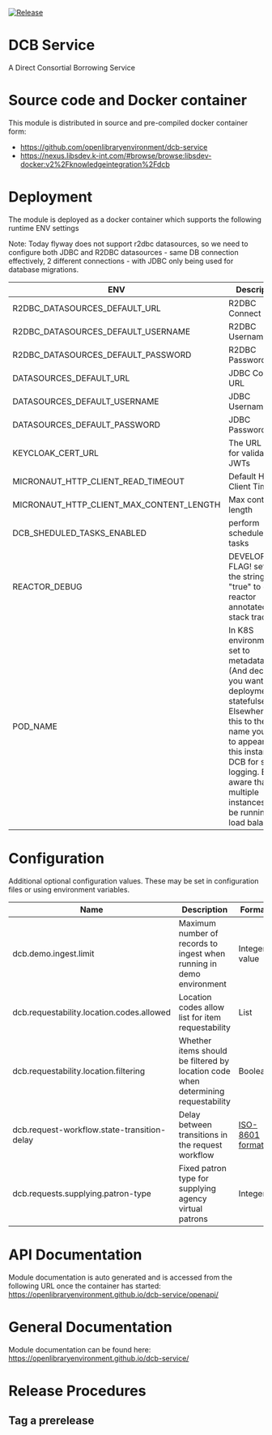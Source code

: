 [![Release](https://github.com/openlibraryenvironment/dcb-service/actions/workflows/release.yml/badge.svg?branch=main)](https://github.com/openlibraryenvironment/dcb-service/actions/workflows/release.yml)

# DCB Service

A Direct Consortial Borrowing Service

# Source code and Docker container

This module is distributed in source and pre-compiled docker container form:

* https://github.com/openlibraryenvironment/dcb-service
* https://nexus.libsdev.k-int.com/#browse/browse:libsdev-docker:v2%2Fknowledgeintegration%2Fdcb

# Deployment

The module is deployed as a docker container which supports the following runtime ENV settings

Note: Today flyway does not support r2dbc datasources, so we need to configure both JDBC and R2DBC datasources - same
DB connection effectively, 2 different connections - with JDBC only being used for database migrations.

| ENV                                      | Description                                                                        | Example                                                                                   |
|------------------------------------------|------------------------------------------------------------------------------------|-------------------------------------------------------------------------------------------|
| R2DBC_DATASOURCES_DEFAULT_URL            | R2DBC Connect URL                                                                  | r2dbc:postgresql://localhost:5432/dcb                                                     |
| R2DBC_DATASOURCES_DEFAULT_USERNAME       | R2DBC Username                                                                     | dcb                                                                                       |
| R2DBC_DATASOURCES_DEFAULT_PASSWORD       | R2DBC Password                                                                     | dcb                                                                                       |
| DATASOURCES_DEFAULT_URL                  | JDBC Connect URL                                                                   | jdbc:postgresql://localhost:5432/dcb                                                      |
| DATASOURCES_DEFAULT_USERNAME             | JDBC Username                                                                      | dcb                                                                                       |
| DATASOURCES_DEFAULT_PASSWORD             | JDBC Password                                                                      | dcb                                                                                       |
| KEYCLOAK_CERT_URL                        | The URL used for validating JWTs                                                   | https://reshare-hub-kc.libsdev.k-int.com/realms/reshare-hub/protocol/openid-connect/certs |
| MICRONAUT_HTTP_CLIENT_READ_TIMEOUT       | Default HTTP Client Timeout                                                        | PT1M                                                                                      |
| MICRONAUT_HTTP_CLIENT_MAX_CONTENT_LENGTH | Max content length                                                                 | 20971520                                                                                  |
| DCB_SHEDULED_TASKS_ENABLED               | perform scheduled tasks                                                            | true                                                                                      |
| REACTOR_DEBUG                            | DEVELOPMENT FLAG! set to the string "true" to enable reactor annotated stack trace | true                                                                                      |
| POD_NAME                            | In K8S environments, set to metadata.name (And decide if you want deployments or statefulsets). Elsewhere set this to the name you want to appear by this instance of DCB for stats logging. Be aware that multiple instances may be running for load balancing | INGEST-DCB-0001

# Configuration

Additional optional configuration values. These may be set in configuration files or using environment variables.

| Name                                        | Description                                                                       | Format                                                                               | Default |
|---------------------------------------------|-----------------------------------------------------------------------------------|--------------------------------------------------------------------------------------|---------|
| dcb.demo.ingest.limit                       | Maximum number of records to ingest when running in demo environment              | Integer value                                                                        | 1000    |
| dcb.requestability.location.codes.allowed   | Location codes allow list for item requestability                                 | List                                                                                 | None    |
| dcb.requestability.location.filtering       | Whether items should be filtered by location code when determining requestability | Boolean                                                                              | false   |
| dcb.request-workflow.state-transition-delay | Delay between transitions in the request workflow                                 | [ISO-8601 format](https://docs.oracle.com/javase/8/docs/api/java/time/Duration.html) | PT0.0S  |
| dcb.requests.supplying.patron-type          | Fixed patron type for supplying agency virtual patrons                            | Integer                                                                              | 210     |


# API Documentation

Module documentation is auto generated and is accessed from the following URL once the container has
started: https://openlibraryenvironment.github.io/dcb-service/openapi/

# General Documentation

Module documentation can be found here: https://openlibraryenvironment.github.io/dcb-service/


# Release Procedures

## Tag a prerelease



